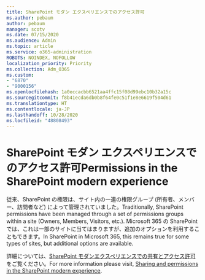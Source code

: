 ```yaml
---
title: SharePoint モダン エクスペリエンスでのアクセス許可
ms.author: pebaum
author: pebaum
manager: scotv
ms.date: 07/15/2020
ms.audience: Admin
ms.topic: article
ms.service: o365-administration
ROBOTS: NOINDEX, NOFOLLOW
localization_priority: Priority
ms.collection: Adm_O365
ms.custom:
- "6870"
- "9000156"
ms.openlocfilehash: 1a0eccacbb6521aa4ffc15f08d99ebc10b32a15c
ms.sourcegitcommit: f8b41ecda6db0b8f64fe0c51f1e8e6619f504d61
ms.translationtype: HT
ms.contentlocale: ja-JP
ms.lasthandoff: 10/28/2020
ms.locfileid: "48808493"
---
```

# <a name="permissions-in-the-sharepoint-modern-experience"></a><span data-ttu-id="dc838-102">SharePoint モダン エクスペリエンスでのアクセス許可</span><span class="sxs-lookup"><span data-stu-id="dc838-102">Permissions in the SharePoint modern experience</span></span>

<span data-ttu-id="dc838-103">従来、SharePoint の権限は、サイト内の一連の権限グループ (所有者、メンバー、訪問者など) によって管理されていました。</span><span class="sxs-lookup"><span data-stu-id="dc838-103">Traditionally, SharePoint permissions have been managed through a set of permissions groups within a site (Owners, Members, Visitors, etc.).</span></span> <span data-ttu-id="dc838-104">Microsoft 365 の SharePoint では、これは一部のサイトに当てはまりますが、追加のオプションを利用することもできます。</span><span class="sxs-lookup"><span data-stu-id="dc838-104">In SharePoint in Microsoft 365, this remains true for some types of sites, but additional options are available.</span></span>  

<span data-ttu-id="dc838-105">詳細については、[SharePoint モダンエクスペリエンスでの共有とアクセス許可](https://docs.microsoft.com/sharepoint/modern-experience-sharing-permissions)をご覧ください。</span><span class="sxs-lookup"><span data-stu-id="dc838-105">For more information please visit, [Sharing and permissions in the SharePoint modern experience](https://docs.microsoft.com/sharepoint/modern-experience-sharing-permissions).</span></span>
